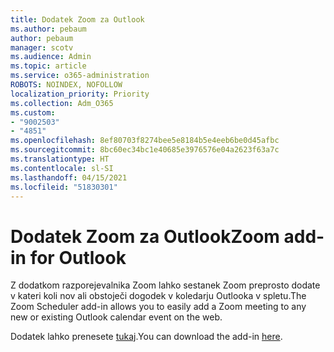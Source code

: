 ```yaml
---
title: Dodatek Zoom za Outlook
ms.author: pebaum
author: pebaum
manager: scotv
ms.audience: Admin
ms.topic: article
ms.service: o365-administration
ROBOTS: NOINDEX, NOFOLLOW
localization_priority: Priority
ms.collection: Adm_O365
ms.custom:
- "9002503"
- "4851"
ms.openlocfilehash: 8ef80703f8274bee5e8184b5e4eeb6be0d45afbc
ms.sourcegitcommit: 8bc60ec34bc1e40685e3976576e04a2623f63a7c
ms.translationtype: HT
ms.contentlocale: sl-SI
ms.lasthandoff: 04/15/2021
ms.locfileid: "51830301"
---
```

# <a name="zoom-add-in-for-outlook"></a><span data-ttu-id="10deb-102">Dodatek Zoom za Outlook</span><span class="sxs-lookup"><span data-stu-id="10deb-102">Zoom add-in for Outlook</span></span>

<span data-ttu-id="10deb-103">Z dodatkom razporejevalnika Zoom lahko sestanek Zoom preprosto dodate v kateri koli nov ali obstoječi dogodek v koledarju Outlooka v spletu.</span><span class="sxs-lookup"><span data-stu-id="10deb-103">The Zoom Scheduler add-in allows you to easily add a Zoom meeting to any new or existing Outlook calendar event on the web.</span></span>

<span data-ttu-id="10deb-104">Dodatek lahko prenesete [tukaj](https://go.microsoft.com/fwlink/?linkid=2126413).</span><span class="sxs-lookup"><span data-stu-id="10deb-104">You can download the add-in [here](https://go.microsoft.com/fwlink/?linkid=2126413).</span></span>
 